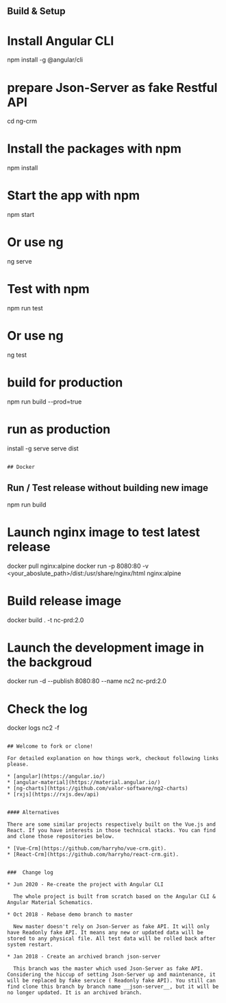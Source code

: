 
## Build & Setup


# Install Angular CLI
npm install -g @angular/cli

# prepare Json-Server as fake Restful API
cd ng-crm


# Install the packages with npm
npm install


# Start the app with npm
npm start
# Or use ng
ng serve 

# Test with npm
npm run test
# Or use ng
ng test


# build for production 
npm run build --prod=true

# run as production
install -g serve
serve dist

```

## Docker

```
## Run / Test release without building new image
npm run build

# Launch nginx image to test latest release
docker pull nginx:alpine
docker run -p 8080:80 -v \
    <your_aboslute_path>/dist:/usr/share/nginx/html nginx:alpine


# Build release image
docker build . -t  nc-prd:2.0

# Launch the development image in the backgroud
docker run -d --publish 8080:80  --name nc2 nc-prd:2.0

# Check the log
docker logs nc2  -f
```

## Welcome to fork or clone!

For detailed explanation on how things work, checkout following links please.

* [angular](https://angular.io/)
* [angular-material](https://material.angular.io/)
* [ng-charts](https://github.com/valor-software/ng2-charts)
* [rxjs](https://rxjs.dev/api)


#### Alternatives

There are some similar projects respectively built on the Vue.js and React. If you have interests in those technical stacks. You can find and clone those repositories below.

* [Vue-Crm](https://github.com/harryho/vue-crm.git).
* [React-Crm](https://github.com/harryho/react-crm.git).


###  Change log

* Jun 2020 - Re-create the project with Angular CLI

  The whole project is built from scratch based on the Angular CLI & Angular Material Schematics.

* Oct 2018 - Rebase demo branch to master

  New master doesn't rely on Json-Server as fake API. It will only have Readonly fake API. It means any new or updated data will be stored to any physical file. All test data will be rolled back after system restart.

* Jan 2018 - Create an archived branch json-server

  This branch was the master which used Json-Server as fake API. Considering the hiccup of setting Json-Server up and maintenance, it will be replaced by fake service ( Readonly fake API). You still can find clone this branch by branch name __json-server__, but it will be no longer updated. It is an archived branch.
